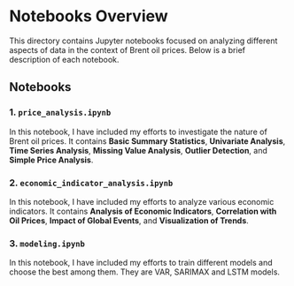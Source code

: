 # Notebooks Overview

This directory contains Jupyter notebooks focused on analyzing different aspects of data in the context of Brent oil prices. Below is a brief description of each notebook.

## Notebooks

### 1. `price_analysis.ipynb`

In this notebook, I have included my efforts to investigate the nature of Brent oil prices. It contains **Basic Summary Statistics**, **Univariate Analysis**, **Time Series Analysis**, **Missing Value Analysis**, **Outlier Detection**, and **Simple Price Analysis**.

### 2. `economic_indicator_analysis.ipynb`

In this notebook, I have included my efforts to analyze various economic indicators. It contains **Analysis of Economic Indicators**, **Correlation with Oil Prices**, **Impact of Global Events**, and **Visualization of Trends**.

### 3. `modeling.ipynb`

In this notebook, I have included my efforts to train different models and choose the best among them. They are VAR, SARIMAX and LSTM models.

